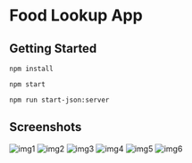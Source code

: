 # Food Lookup App

## Getting Started

```
npm install
```
```
npm start
```
```
npm run start-json:server
```

## Screenshots
![img1](https://github.com/kristinamacheva/react-food-lookup/assets/132002787/53b12102-d5d5-456e-8417-875a88f36f1b)
![img2](https://github.com/kristinamacheva/react-food-lookup/assets/132002787/9fa76402-ab87-44f8-ae3d-e5d5b69e7c56)
![img3](https://github.com/kristinamacheva/react-food-lookup/assets/132002787/dce6b797-7714-481b-a8a1-b8fd90e65162)
![img4](https://github.com/kristinamacheva/react-food-lookup/assets/132002787/bfb8065f-d483-4848-beb0-1280c863d6af)
![img5](https://github.com/kristinamacheva/react-food-lookup/assets/132002787/01a50f34-7b3b-46fe-82f7-68ea9242877a)
![img6](https://github.com/kristinamacheva/react-food-lookup/assets/132002787/4d799121-768b-410d-b68c-dfdc0742f841)
